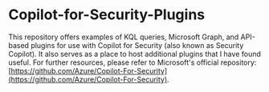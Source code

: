 # Copilot-for-Security-Plugins

This repository offers examples of KQL queries, Microsoft Graph, and API-based plugins for use with Copilot for Security (also known as Security Copilot). It also serves as a place to host additional plugins that I have found useful. For further resources, please refer to Microsoft's official repository: [https://github.com/Azure/Copilot-For-Security](https://github.com/Azure/Copilot-For-Security).









